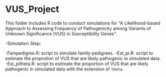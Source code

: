 # VUS_Project


This folder includes R code to conduct simulations for "A Likelihood-based Approach to Assessing Frequency of Pathogenicity among Variants of Unknown Significance (VUS) in Susceptibility Genes".

-Simulation Step:


-Fampedigree.R: script to simulate family pedigrees.
-Est_pi.R: script to estimate the proprotion of VUS that are likely pathogenic in simulated data. 
-Est_pitheta.R: script to esitmate the proportion of VUS that are likely pathogenic in simulated data with the extension of `theta`.




